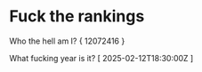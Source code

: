 # Fuck the rankings

Who the hell am I?
{ 12072416 }

What fucking year is it?
[ 2025-02-12T18:30:00Z ]
